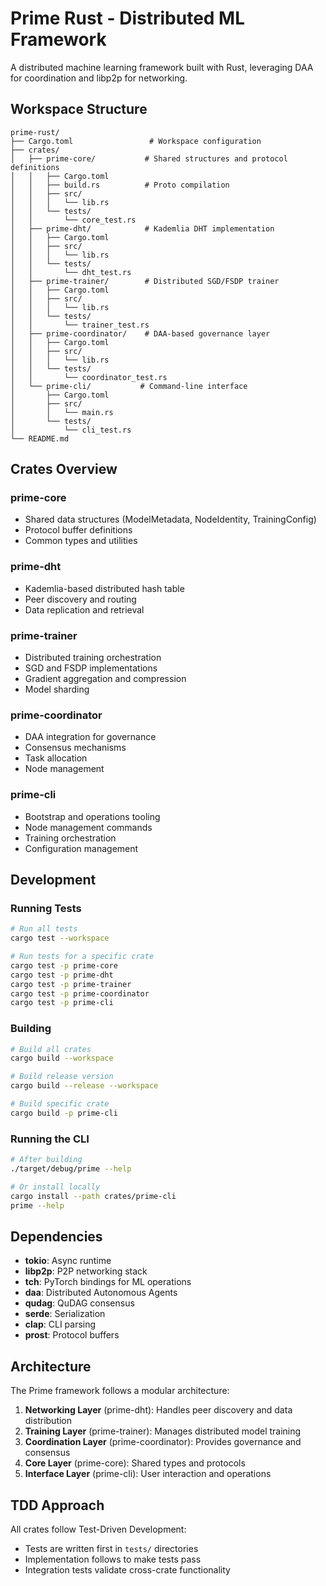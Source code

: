 # Prime Rust - Distributed ML Framework

A distributed machine learning framework built with Rust, leveraging DAA for coordination and libp2p for networking.

## Workspace Structure

```
prime-rust/
├── Cargo.toml                 # Workspace configuration
├── crates/
│   ├── prime-core/           # Shared structures and protocol definitions
│   │   ├── Cargo.toml
│   │   ├── build.rs          # Proto compilation
│   │   ├── src/
│   │   │   └── lib.rs
│   │   └── tests/
│   │       └── core_test.rs
│   ├── prime-dht/            # Kademlia DHT implementation
│   │   ├── Cargo.toml
│   │   ├── src/
│   │   │   └── lib.rs
│   │   └── tests/
│   │       └── dht_test.rs
│   ├── prime-trainer/        # Distributed SGD/FSDP trainer
│   │   ├── Cargo.toml
│   │   ├── src/
│   │   │   └── lib.rs
│   │   └── tests/
│   │       └── trainer_test.rs
│   ├── prime-coordinator/    # DAA-based governance layer
│   │   ├── Cargo.toml
│   │   ├── src/
│   │   │   └── lib.rs
│   │   └── tests/
│   │       └── coordinator_test.rs
│   └── prime-cli/           # Command-line interface
│       ├── Cargo.toml
│       ├── src/
│       │   └── main.rs
│       └── tests/
│           └── cli_test.rs
└── README.md
```

## Crates Overview

### prime-core
- Shared data structures (ModelMetadata, NodeIdentity, TrainingConfig)
- Protocol buffer definitions
- Common types and utilities

### prime-dht
- Kademlia-based distributed hash table
- Peer discovery and routing
- Data replication and retrieval

### prime-trainer
- Distributed training orchestration
- SGD and FSDP implementations
- Gradient aggregation and compression
- Model sharding

### prime-coordinator
- DAA integration for governance
- Consensus mechanisms
- Task allocation
- Node management

### prime-cli
- Bootstrap and operations tooling
- Node management commands
- Training orchestration
- Configuration management

## Development

### Running Tests

```bash
# Run all tests
cargo test --workspace

# Run tests for a specific crate
cargo test -p prime-core
cargo test -p prime-dht
cargo test -p prime-trainer
cargo test -p prime-coordinator
cargo test -p prime-cli
```

### Building

```bash
# Build all crates
cargo build --workspace

# Build release version
cargo build --release --workspace

# Build specific crate
cargo build -p prime-cli
```

### Running the CLI

```bash
# After building
./target/debug/prime --help

# Or install locally
cargo install --path crates/prime-cli
prime --help
```

## Dependencies

- **tokio**: Async runtime
- **libp2p**: P2P networking stack
- **tch**: PyTorch bindings for ML operations
- **daa**: Distributed Autonomous Agents
- **qudag**: QuDAG consensus
- **serde**: Serialization
- **clap**: CLI parsing
- **prost**: Protocol buffers

## Architecture

The Prime framework follows a modular architecture:

1. **Networking Layer** (prime-dht): Handles peer discovery and data distribution
2. **Training Layer** (prime-trainer): Manages distributed model training
3. **Coordination Layer** (prime-coordinator): Provides governance and consensus
4. **Core Layer** (prime-core): Shared types and protocols
5. **Interface Layer** (prime-cli): User interaction and operations

## TDD Approach

All crates follow Test-Driven Development:
- Tests are written first in `tests/` directories
- Implementation follows to make tests pass
- Integration tests validate cross-crate functionality